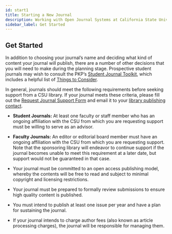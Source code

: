 ```yaml
---
id: start1
title: Starting a New Journal
description: Working with Open Journal Systems at California State University
sidebar_label: Get Started
---
```

## Get Started

In addition to choosing your journal’s name and deciding what kind of content your journal will publish, there are a number of other decisions that you will need to make during the planning stage. Prospective student journals may wish to consult the PKP’s [Student Journal Toolkit](https://docs.pkp.sfu.ca/student-toolkit/en/), which includes a helpful list of [Things to Consider](https://docs.pkp.sfu.ca/student-toolkit/en/things-to-consider).

In general, journals should meet the following requirements before seeking support from a CSU library. If your journal meets these criteria, please fill out the [Request Journal Support Form](assets/RequestJournalSupportForm.pdf) and email it to your [library publishing contact](contacts.md).

 - **Student Journals:** At least one faculty or staff member who has an ongoing affiliation with the CSU from which you are requesting support must be willing to serve as an advisor.

 - **Faculty Journals:** An editor or editorial board member must have an ongoing affiliation with the CSU from which you are requesting support. Note that the sponsoring library will endeavor to continue support if the journal becomes unable to meet this requirement at a later date, but support would not be guaranteed in that case.

 - Your journal must be committed to an open access publishing model, whereby the contents will be free to read and subject to minimal copyright and licensing restrictions.

 - Your journal must be prepared to formally review submissions to ensure high quality content is published.

 - You must intend to publish at least one issue per year and have a plan for sustaining the journal.

 - If your journal intends to charge author fees (also known as article processing charges), the journal will be responsible for managing them.
